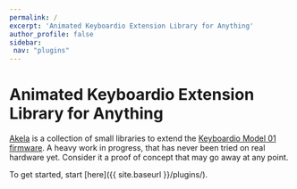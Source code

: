 ```yaml
---
permalink: /
excerpt: 'Animated Keyboardio Extension Library for Anything'
author_profile: false
sidebar:
 nav: "plugins"
---
```


**A**nimated **K**eyboardio **E**xtension **L**ibrary for **A**nything
======================================================================

[Akela][akela] is a collection of small libraries to extend
the [Keyboardio Model 01 firmware][kbdiofw]. A heavy work in progress, that has
never been tried on real hardware yet. Consider it a proof of concept that may
go away at any point.

 [kbdiofw]: https://github.com/Keyboardio/KeyboardioFirmware
 [akela]: https://github.com/algernon/Akela

To get started, start [here]({{ site.baseurl }}/plugins/).
